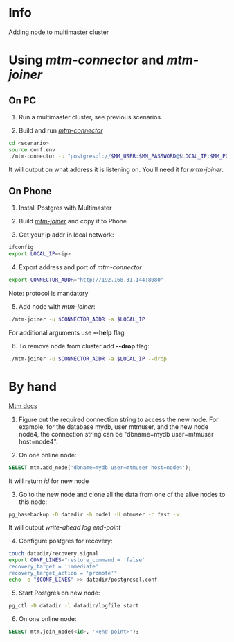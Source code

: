 # Info

Adding node to multimaster cluster

# Using _mtm-connector_ and _mtm-joiner_

## On PC

1. Run a multimaster cluster, see previous scenarios.

2. Build and run _[mtm-connector](../../mtm-connector)_
```bash
cd <scenario>
source conf.env
./mtm-connector -u "postgresql://$MM_USER:$MM_PASSWORD@$LOCAL_IP:$MM_PORT1/$MM_DB?sslmode=disable"
```

It will output on what address it is listening on. You'll need it for _mtm-joiner_.

## On Phone

1. Install Postgres with Multimaster

2. Build _[mtm-joiner](../../mtm-joiner)_ and copy it to Phone

3. Get your ip addr in local network:
```bash
ifconfig
export LOCAL_IP=<ip>
```

4. Export address and port of _mtm-connector_
```bash
export CONNECTOR_ADDR="http://192.168.31.144:8080"
```
Note: protocol is mandatory

5. Add node with _mtm-joiner_:
```bash
./mtm-joiner -u $CONNECTOR_ADDR -a $LOCAL_IP
```
For additional arguments use **--help** flag

6. To remove node from cluster add **--drop** flag:
```bash
./mtm-joiner -u $CONNECTOR_ADDR -a $LOCAL_IP --drop
```

# By hand

[Mtm docs](https://postgrespro.github.io/mmts/#multimaster-adding-new-nodes-to-the-cluster)

1. Figure out the required connection string to access the new node.
 For example, for the database mydb, user mtmuser, and the new node node4,
 the connection string can be "dbname=mydb user=mtmuser host=node4". 

2. On one online node:
```sql
SELECT mtm.add_node('dbname=mydb user=mtmuser host=node4');
```
It will return _id_ for new node

3. Go to the new node and clone all the data from one of the alive nodes to this node:
```bash
pg_basebackup -D datadir -h node1 -U mtmuser -c fast -v
```
It will output _write-ahead log end-point_

4. Configure postgres for recovery:
```bash
touch datadir/recovery.signal
export CONF_LINES="restore_command = 'false'
recovery_target = 'immediate'
recovery_target_action = 'promote'"
echo -e "$CONF_LINES" >> datadir/postgresql.conf
```

5. Start Postgres on new node:
```bash
pg_ctl -D datadir -l datadir/logfile start
```

6. On one online node:
```sql
SELECT mtm.join_node(<id>, '<end-point>');
```



